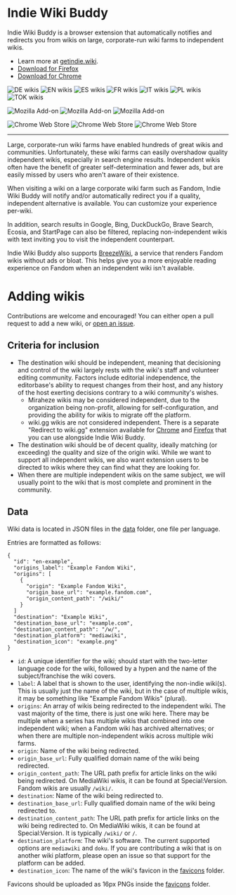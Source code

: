 # Indie Wiki Buddy

Indie Wiki Buddy is a browser extension that automatically notifies and redirects you from wikis on large, corporate-run wiki farms to independent wikis.

* Learn more at [getindie.wiki](https://getindie.wiki/).
* [Download for Firefox](https://addons.mozilla.org/en-US/firefox/addon/indie-wiki-buddy/)
* [Download for Chrome](https://chrome.google.com/webstore/detail/indie-wiki-buddy/fkagelmloambgokoeokbpihmgpkbgbfm)

![DE wikis](https://img.shields.io/badge/dynamic/json?style=flat-square&label=DE%20wikis&query=length&url=https%3A%2F%2Fraw.githubusercontent.com%2FKevinPayravi%2Findie-wiki-buddy%2Fmain%2Fdata%2FsitesDE.json)
![EN wikis](https://img.shields.io/badge/dynamic/json?style=flat-square&label=EN%20wikis&query=length&url=https%3A%2F%2Fraw.githubusercontent.com%2FKevinPayravi%2Findie-wiki-buddy%2Fmain%2Fdata%2FsitesEN.json)
![ES wikis](https://img.shields.io/badge/dynamic/json?style=flat-square&label=ES%20wikis&query=length&url=https%3A%2F%2Fraw.githubusercontent.com%2FKevinPayravi%2Findie-wiki-buddy%2Fmain%2Fdata%2FsitesES.json)
![FR wikis](https://img.shields.io/badge/dynamic/json?style=flat-square&label=FR%20wikis&query=length&url=https%3A%2F%2Fraw.githubusercontent.com%2FKevinPayravi%2Findie-wiki-buddy%2Fmain%2Fdata%2FsitesFR.json)
![IT wikis](https://img.shields.io/badge/dynamic/json?style=flat-square&label=IT%20wikis&query=length&url=https%3A%2F%2Fraw.githubusercontent.com%2FKevinPayravi%2Findie-wiki-buddy%2Fmain%2Fdata%2FsitesIT.json)
![PL wikis](https://img.shields.io/badge/dynamic/json?style=flat-square&label=PL%20wikis&query=length&url=https%3A%2F%2Fraw.githubusercontent.com%2FKevinPayravi%2Findie-wiki-buddy%2Fmain%2Fdata%2FsitesPL.json)
![TOK wikis](https://img.shields.io/badge/dynamic/json?style=flat-square&label=TOK%20wikis&query=length&url=https%3A%2F%2Fraw.githubusercontent.com%2FKevinPayravi%2Findie-wiki-buddy%2Fmain%2Fdata%2FsitesTOK.json)

![Mozilla Add-on](https://img.shields.io/amo/v/indie-wiki-buddy?style=flat-square&color=%23cb553f&label=firefox%20version&logo=firefox)
![Mozilla Add-on](https://img.shields.io/amo/users/indie-wiki-buddy?style=flat-square&color=%23cb553f&label=firefox%20downloads&logo=firefox)
![Mozilla Add-on](https://img.shields.io/amo/stars/indie-wiki-buddy?style=flat-square&color=%23cb553f&label=firefox%20rating&logo=firefox)

![Chrome Web Store](https://img.shields.io/chrome-web-store/v/fkagelmloambgokoeokbpihmgpkbgbfm?style=flat-square&color=%234285f4&label=chrome%20version&logo=google-chrome)
![Chrome Web Store](https://img.shields.io/chrome-web-store/users/fkagelmloambgokoeokbpihmgpkbgbfm?style=flat-square&color=%234285f4&label=chrome%20downloads&logo=googlechrome)
![Chrome Web Store](https://img.shields.io/chrome-web-store/stars/fkagelmloambgokoeokbpihmgpkbgbfm?style=flat-square&color=%234285f4&label=chrome%20rating&logo=googlechrome)

----

Large, corporate-run wiki farms have enabled hundreds of great wikis and communities. Unfortunately, these wiki farms can easily overshadow quality independent wikis, especially in search engine results. Independent wikis often have the benefit of greater self-determination and fewer ads, but are easily missed by users who aren't aware of their existence.

When visiting a wiki on a large corporate wiki farm such as Fandom, Indie Wiki Buddy will notify and/or automatically redirect you if a quality, independent alternative is available. You can customize your experience per-wiki.

In addition, search results in Google, Bing, DuckDuckGo, Brave Search, Ecosia, and StartPage can also be filtered, replacing non-independent wikis with text inviting you to visit the independent counterpart.

Indie Wiki Buddy also supports [BreezeWiki](https://breezewiki.com/), a service that renders Fandom wikis without ads or bloat. This helps give you a more enjoyable reading experience on Fandom when an independent wiki isn't available.

# Adding wikis

Contributions are welcome and encouraged! You can either open a pull request to add a new wiki, or [open an issue](https://github.com/KevinPayravi/indie-wiki-buddy/issues/new?assignees=KevinPayravi&labels=add+wiki&template=request-a-wiki-be-added.md&title=Add+a+wiki%3A+WIKI+NAME).

## Criteria for inclusion
* The destination wiki should be independent, meaning that decisioning and control of the wiki largely rests with the wiki's staff and volunteer editing community. Factors include editorial independence, the editorbase's ability to request changes from their host, and any history of the host exerting decisions contrary to a wiki community's wishes.
  * Miraheze wikis may be considered independent, due to the organization being non-profit, allowing for self-configuration, and providing the ability for wikis to migrate off the platform.
  * wiki.gg wikis are not considered independent. There is a separate "Redirect to wiki.gg" extension available for [Chrome](https://chrome.google.com/webstore/detail/redirect-to-wikigg/cngoemokfjekjkmajenlaokhnmmiinca) and [Firefox](https://addons.mozilla.org/en-US/firefox/addon/redirect-to-wiki-gg/) that you can use alongside Indie Wiki Buddy. 
* The destination wiki should be of decent quality, ideally matching (or exceeding) the quality and size of the origin wiki. While we want to support all independent wikis, we also want extension users to be directed to wikis where they can find what they are looking for.
* When there are multiple independent wikis on the same subject, we will usually point to the wiki that is most complete and prominent in the community.

## Data
Wiki data is located in JSON files in the [data](data) folder, one file per language.

Entries are formatted as follows:
```
{
  "id": "en-example",
  "origins_label": "Example Fandom Wiki",
  "origins": [
    {
      "origin": "Example Fandom Wiki",
      "origin_base_url": "example.fandom.com",
      "origin_content_path": "/wiki/"
    }
  ]
  "destination": "Example Wiki",
  "destination_base_url": "example.com",
  "destination_content_path": "/w/",
  "destination_platform": "mediawiki",
  "destination_icon": "example.png"
}
```

* `id`: A unique identifier for the wiki; should start with the two-letter language code for the wiki, followed by a hypen and the name of the subject/franchise the wiki covers.
* `label`: A label that is shown to the user, identifying the non-indie wiki(s). This is usually just the name of the wiki, but in the case of multiple wikis, it may be something like "Example Fandom Wikis" (plural).
* `origins`: An array of wikis being redirected to the independent wiki. The vast majority of the time, there is just one wiki here. There may be multiple when a series has multiple wikis that combined into one independent wiki; when a Fandom wiki has archived alternatives; or when there are multiple non-independent wikis across multiple wiki farms.
* `origin`: Name of the wiki being redirected.
* `origin_base_url`: Fully qualified domain name of the wiki being redirected.
* `origin_content_path`: The URL path prefix for article links on the wiki being redirected. On MediaWiki wikis, it can be found at Special:Version. Fandom wikis are usually `/wiki/`.
* `destination`: Name of the wiki being redirected to.
* `destination_base_url`: Fully qualified domain name of the wiki being redirected to.
* `destination_content_path`: The URL path prefix for article links on the wiki being redirected to. On MediaWiki wikis, it can be found at Special:Version. It is typically `/wiki/` or `/`.
* `destination_platform`: The wiki's software. The current supported options are `mediawiki` and `doku`. If you are contributing a wiki that is on another wiki platform, please open an issue so that support for the platform can be added.
* `destination_icon`: The name of the wiki's favicon in the [favicons](favicons) folder.

Favicons should be uploaded as 16px PNGs inside the [favicons](favicons) folder.
